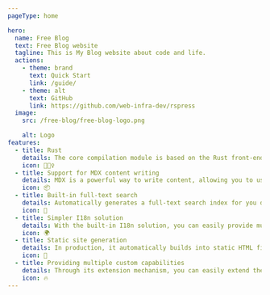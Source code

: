 ```yaml
---
pageType: home

hero:
  name: Free Blog
  text: Free Blog website
  tagline: This is My Blog website about code and life.
  actions:
    - theme: brand
      text: Quick Start
      link: /guide/
    - theme: alt
      text: GitHub
      link: https://github.com/web-infra-dev/rspress
  image:
    src: /free-blog/free-blog-logo.png

    alt: Logo
features:
  - title: Rust
    details: The core compilation module is based on the Rust front-end toolchain, providing a more ultimate development experience.
    icon: 🏃🏻‍♀️
  - title: Support for MDX content writing
    details: MDX is a powerful way to write content, allowing you to use React components in Markdown.
    icon: 📦
  - title: Built-in full-text search
    details: Automatically generates a full-text search index for you during construction, providing out-of-the-box full-text search capabilities.
    icon: 🎨
  - title: Simpler I18n solution
    details: With the built-in I18n solution, you can easily provide multi-language support for documents or components.
    icon: 🌍
  - title: Static site generation
    details: In production, it automatically builds into static HTML files, which can be easily deployed anywhere.
    icon: 🌈
  - title: Providing multiple custom capabilities
    details: Through its extension mechanism, you can easily extend theme UI and build process.
    icon: 🔥
---
```

